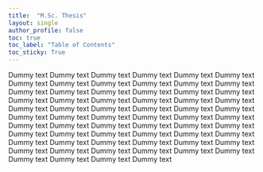 ```yaml
---
title:  "M.Sc. Thesis"
layout: single
author_profile: false
toc: true
toc_label: "Table of Contents"
toc_sticky: True
---
```


Dummy text Dummy text Dummy text Dummy text Dummy text Dummy text Dummy text Dummy text Dummy text Dummy text Dummy text Dummy text Dummy text Dummy text Dummy text Dummy text Dummy text Dummy text Dummy text Dummy text Dummy text Dummy text Dummy text Dummy text Dummy text Dummy text Dummy text Dummy text Dummy text Dummy text Dummy text Dummy text Dummy text Dummy text Dummy text Dummy text Dummy text Dummy text Dummy text Dummy text Dummy text Dummy text Dummy text Dummy text Dummy text Dummy text Dummy text Dummy text Dummy text Dummy text Dummy text Dummy text Dummy text Dummy text Dummy text Dummy text Dummy text Dummy text Dummy text Dummy text Dummy text Dummy text Dummy text Dummy text